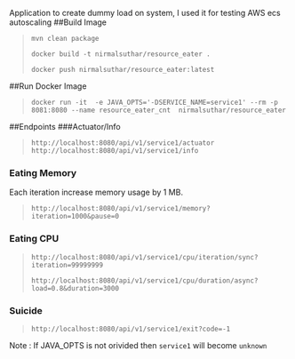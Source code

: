 Application to create dummy load on system, I used it for testing AWS ecs autoscaling
##Build Image
> `mvn clean package`
>
>`docker build -t nirmalsuthar/resource_eater .`
>
>`docker push nirmalsuthar/resource_eater:latest`


##Run Docker Image

>`docker run -it  -e JAVA_OPTS='-DSERVICE_NAME=service1' --rm -p 8081:8080 --name resource_eater_cnt  nirmalsuthar/resource_eater`

##Endpoints
###Actuator/Info
>`http://localhost:8080/api/v1/service1/actuator`
> `http://localhost:8080/api/v1/service1/info`

### Eating Memory
Each iteration increase memory usage by  1 MB. 
>`http://localhost:8080/api/v1/service1/memory?iteration=1000&pause=0`

### Eating CPU
>`http://localhost:8080/api/v1/service1/cpu/iteration/sync?iteration=99999999`
>
>`http://localhost:8080/api/v1/service1/cpu/duration/async?load=0.8&duration=3000`

### Suicide
>`http://localhost:8080/api/v1/service1/exit?code=-1`

Note : If JAVA_OPTS is not orivided then `service1` will become `unknown`
